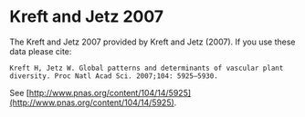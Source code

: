 # Kreft and Jetz 2007

The Kreft and Jetz 2007 provided by Kreft and Jetz (2007). If you use these data please cite:

```
Kreft H, Jetz W. Global patterns and determinants of vascular plant diversity. Proc Natl Acad Sci. 2007;104: 5925–5930.
```

See  [http://www.pnas.org/content/104/14/5925](http://www.pnas.org/content/104/14/5925).

